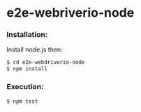 # e2e-webriverio-node

### Installation:
Install node.js then:
```sh
$ cd e2e-webdriverio-node
$ npm install
```

### Execution:
```
$ npm test
```